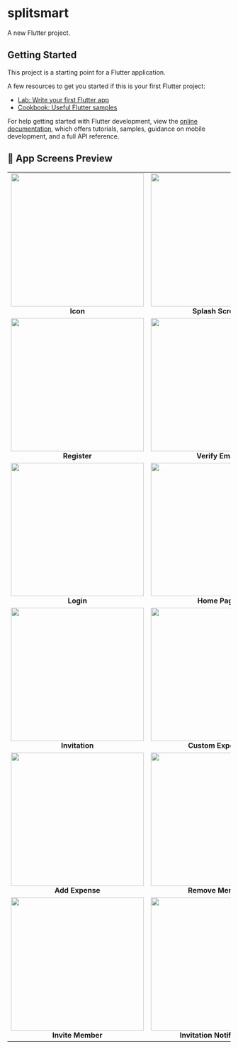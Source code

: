 # splitsmart

A new Flutter project.

## Getting Started

This project is a starting point for a Flutter application.

A few resources to get you started if this is your first Flutter project:

- [Lab: Write your first Flutter app](https://docs.flutter.dev/get-started/codelab)
- [Cookbook: Useful Flutter samples](https://docs.flutter.dev/cookbook)

For help getting started with Flutter development, view the
[online documentation](https://docs.flutter.dev/), which offers tutorials,
samples, guidance on mobile development, and a full API reference.
<h2>📱 App Screens Preview</h2>

<table>
  <tr>
    <td align="center">
      <img src="https://github.com/user-attachments/assets/4d7525e2-df3a-4cd5-9a84-dbc3dc61acf2" width="300"/><br>
      <b>Icon</b>
    </td>
    <td align="center">
      <img src="https://github.com/user-attachments/assets/57d922f4-6cd5-4363-928e-16360a5fe1fe" width="300"/><br>
      <b>Splash Screen</b>
    </td>
    <td align="center">
      <img src="https://github.com/user-attachments/assets/ea2244d8-737c-41eb-8c57-c91baa3cea44" width="300"/><br>
      <b>Landing Page</b>
    </td>
  </tr>
  <tr>
    <td align="center">
      <img src="https://github.com/user-attachments/assets/7f07b8c2-1c85-42a2-a992-847a101e0345" width="300"/><br>
      <b>Register</b>
    </td>
    <td align="center">
      <img src="https://github.com/user-attachments/assets/60ae458d-6af4-4eff-a477-f000b49a5001" width="300"/><br>
      <b>Verify Email</b>
    </td>
    <td align="center">
      <img src="https://github.com/user-attachments/assets/ea47df83-6428-47de-972c-a83a8d3bba15" width="300"/><br>
      <b>Email Verification</b>
    </td>
  </tr>
  <tr>
    <td align="center">
      <img src="https://github.com/user-attachments/assets/884764f3-9f2c-4892-8755-b20108df65a0" width="300"/><br>
      <b>Login</b>
    </td>
    <td align="center">
      <img src="https://github.com/user-attachments/assets/b70a294f-1d2d-447e-9adf-20e67f676480" width="300"/><br>
      <b>Home Page</b>
    </td>
    <td align="center">
      <img src="https://github.com/user-attachments/assets/85881292-076a-44ad-afba-b777f8eb0d1a" width="300"/><br>
      <b>Profile</b>
    </td>
  </tr>
  <!-- Remaining images in original order -->
  <tr>
    <td align="center">
      <img src="https://github.com/user-attachments/assets/4296f5d1-487e-4807-b7a2-36b2b7633694" width="300"/><br>
      <b>Invitation</b>
    </td>
    <td align="center">
      <img src="https://github.com/user-attachments/assets/f6ab86e5-4a17-4eb6-9a0b-9f8c4a54ddf8" width="300"/><br>
      <b>Custom Expense</b>
    </td>
    <td align="center">
      <img src="https://github.com/user-attachments/assets/f8957e6c-52e8-46ba-b0b5-006cf4de46ed" width="300"/><br>
      <b>Create Group</b>
    </td>
  </tr>
  <tr>
    <td align="center">
      <img src="https://github.com/user-attachments/assets/ae8287cf-ad06-44dd-9d05-19dc5cd6cb64" width="300"/><br>
      <b>Add Expense</b>
    </td>
    <td align="center">
      <img src="https://github.com/user-attachments/assets/196ab0e3-1aea-4764-b8e8-d0da005cc481" width="300"/><br>
      <b>Remove Member</b>
    </td>
    <td align="center">
      <img src="https://github.com/user-attachments/assets/6970c229-007e-4696-bcec-61bd548f45e3" width="300"/><br>
      <b>Members History</b>
    </td>
  </tr>
  <tr>
    <td align="center">
      <img src="https://github.com/user-attachments/assets/278b2ac2-d613-4126-8de8-d7f24b377a3b" width="300"/><br>
      <b>Invite Member</b>
    </td>
    <td align="center">
      <img src="https://github.com/user-attachments/assets/d0a20ffe-a7a9-44aa-b8f1-21698808994a" width="300"/><br>
      <b>Invitation Notification</b>
    </td>
    <td align="center">
      <img src="https://github.com/user-attachments/assets/dd144bef-024c-4858-9845-def2dc52792d" width="300"/><br>
      <b>Group Dashboard</b>
    </td>
  </tr>
</table>
